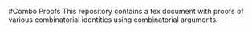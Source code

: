 #Combo Proofs
This repository contains a tex document with proofs of various combinatorial identities using combinatorial arguments.
